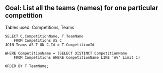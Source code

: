 
## Goal: List all the teams (names) for one particular competition

Tables used: Competitions, Teams

```
SELECT C.CompetitionName, T.TeamName
    FROM Competitions AS C
JOIN Teams AS T ON C.Id = T.CompetitionId

WHERE CompetitionName = (SELECT DISTINCT CompetitionName 
    FROM Competitions WHERE CompetitionName LIKE 'A%' Limit 1)
    
ORDER BY T.TeamName;

```
